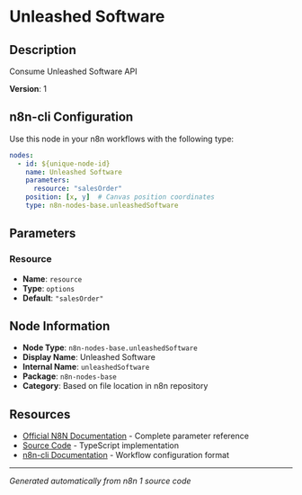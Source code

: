# Unleashed Software

## Description

Consume Unleashed Software API

**Version**: 1

## n8n-cli Configuration

Use this node in your n8n workflows with the following type:

```yaml
nodes:
  - id: ${unique-node-id}
    name: Unleashed Software
    parameters:
      resource: "salesOrder"
    position: [x, y]  # Canvas position coordinates
    type: n8n-nodes-base.unleashedSoftware
```

## Parameters

### Resource

- **Name**: `resource`
- **Type**: `options`
- **Default**: `"salesOrder"`


## Node Information

- **Node Type**: `n8n-nodes-base.unleashedSoftware`
- **Display Name**: Unleashed Software
- **Internal Name**: `unleashedSoftware`
- **Package**: `n8n-nodes-base`
- **Category**: Based on file location in n8n repository

## Resources

- [Official N8N Documentation](https://docs.n8n.io/integrations/builtin/app-nodes/n8n-nodes-base.unleashedsoftware/) - Complete parameter reference
- [Source Code](https://github.com/n8n-io/n8n/blob/master/packages/nodes-base/nodes/UnleashedSoftware/UnleashedSoftware.node.ts) - TypeScript implementation
- [n8n-cli Documentation](https://github.com/edenreich/n8n-cli) - Workflow configuration format

---
*Generated automatically from n8n 1 source code*
